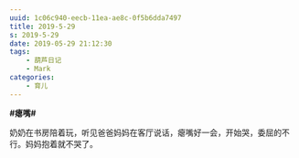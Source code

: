 ```yaml
---
uuid: 1c06c940-eecb-11ea-ae8c-0f5b6dda7497
title: 2019-5-29
s: 2019-5-29
date: 2019-05-29 21:12:30
tags:
	- 葫芦日记
	- Mark
categories:
	- 育儿
---
```




**\#瘪嘴\#**

奶奶在书房陪着玩，听见爸爸妈妈在客厅说话，瘪嘴好一会，开始哭，委屈的不行。妈妈抱着就不哭了。